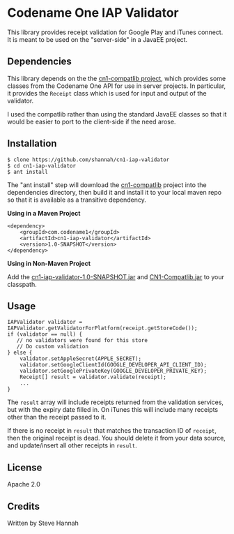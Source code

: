 # Codename One IAP Validator

This library provides receipt validation for Google Play and iTunes connect.  It is meant to be used on the "server-side" in a JavaEE project.

## Dependencies

This library depends on the the [cn1-compatlib project](https://github.com/shannah/cn1-compatlib), which provides some classes from the Codename One
API for use in server projects.  In particular, it provides the `Receipt` class which is used for input 
and output of the validator.

I used the compatlib rather than using the standard JavaEE classes so that it would be easier to port to the client-side if the need arose.

## Installation

~~~~
$ clone https://github.com/shannah/cn1-iap-validator
$ cd cn1-iap-validator
$ ant install
~~~~

The "ant install" step will download the [cn1-compatlib](https://github.com/shannah/cn1-compatlib) project into the dependencies directory, then build it and install it to your local maven repo so that it is available as a transitive dependency.

**Using in a Maven Project**

~~~~
<dependency>
    <groupId>com.codename1</groupId>
    <artifactId>cn1-iap-validator</artifactId>
    <version>1.0-SNAPSHOT</version>
</dependency>
~~~~

**Using in Non-Maven Project**

Add the [cn1-iap-validator-1.0-SNAPSHOT.jar](bin/cn1-iap-validator-1.0-SNAPSHOT.jar) and [CN1-Compatlib.jar](bin/CN1-Compatlib.jar) to your classpath.

## Usage

~~~
IAPValidator validator = IAPValidator.getValidatorForPlatform(receipt.getStoreCode());
if (validator == null) {
   // no validators were found for this store
   // Do custom validation
} else {
    validator.setAppleSecret(APPLE_SECRET);
    validator.setGoogleClientId(GOOGLE_DEVELOPER_API_CLIENT_ID);
    validator.setGooglePrivateKey(GOOGLE_DEVELOPER_PRIVATE_KEY);
    Receipt[] result = validator.validate(receipt);
    ...
}
~~~

The `result` array will include receipts returned from the validation services, but with the expiry date filled in. On iTunes this will include many receipts other than the receipt passed to it. 
  
If there is no receipt in `result` that matches the transaction ID of `receipt`, then the original receipt is dead.  You should delete it from your data source, and update/insert all other receipts in `result`.

## License

Apache 2.0

## Credits

Written by Steve Hannah

